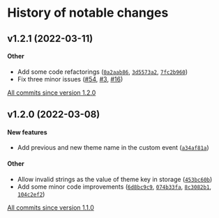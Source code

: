 # History of notable changes

## v1.2.1 (2022-03-11)
#### Other
- Add some code refactorings ([`0a2aab86`](https://github.com/mahozad/theme-switch/commit/0a2aab86), [`3d5573a2`](https://github.com/mahozad/theme-switch/commit/3d5573a2), [`7fc2b960`](https://github.com/mahozad/theme-switch/commit/7fc2b960))
- Fix three minor issues ([#54](https://github.com/mahozad/android-pie-chart/issues/54), [#3](https://github.com/mahozad/android-pie-chart/issues/3/), [#16](https://github.com/mahozad/android-pie-chart/issues/16))

[All commits since version 1.2.0](https://github.com/mahozad/theme-switch/compare/v1.2.0...v1.2.1)

## v1.2.0 (2022-03-08)
#### New features
- Add previous and new theme name in the custom event ([`a34af81a`](https://github.com/mahozad/theme-switch/commit/a34af81a))
#### Other
- Allow invalid strings as the value of theme key in storage ([`453bc60b`](https://github.com/mahozad/theme-switch/commit/453bc60b))
- Add some minor code improvements ([`6d8bc9c9`](https://github.com/mahozad/theme-switch/commit/6d8bc9c9), [`074b33fa`](https://github.com/mahozad/theme-switch/commit/074b33fa), [`8c3082b1`](https://github.com/mahozad/theme-switch/commit/8c3082b1), [`104c2ef2`](https://github.com/mahozad/theme-switch/commit/104c2ef2))

[All commits since version 1.1.0](https://github.com/mahozad/theme-switch/compare/v1.1.0...v1.2.0)
